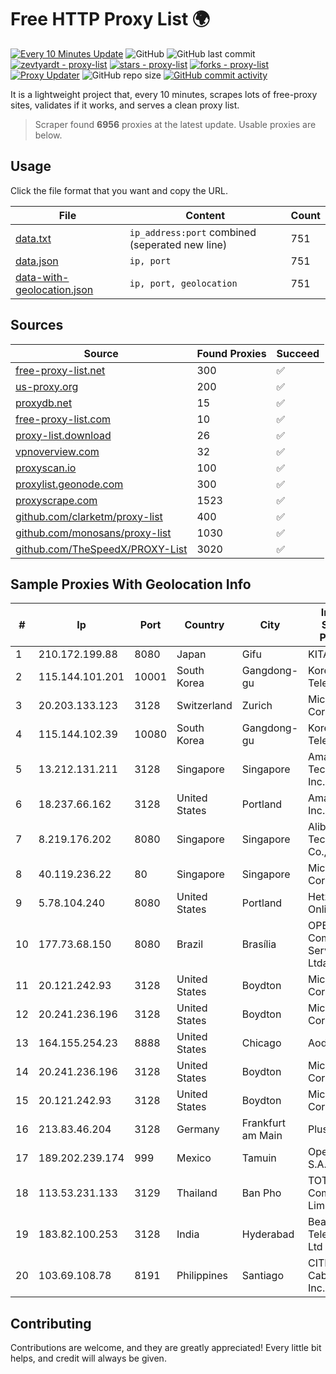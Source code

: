 
# Free HTTP Proxy List 🌍

[![Every 10 Minutes Update](https://github.com/mertguvencli/http-proxy-list/actions/workflows/main.yml/badge.svg?branch=main)](https://github.com/mertguvencli/http-proxy-list/actions/workflows/main.yml)
![GitHub](https://img.shields.io/github/license/mertguvencli/http-proxy-list)
![GitHub last commit](https://img.shields.io/github/last-commit/mertguvencli/http-proxy-list)
[![zevtyardt - proxy-list](https://img.shields.io/static/v1?label=zevtyardt&message=proxy-list&color=blue&logo=github)](https://github.com/zevtyardt/proxy-list "Go to GitHub repo")
[![stars - proxy-list](https://img.shields.io/github/stars/zevtyardt/proxy-list?style=social)](https://github.com/zevtyardt/proxy-list)
[![forks - proxy-list](https://img.shields.io/github/forks/zevtyardt/proxy-list?style=social)](https://github.com/zevtyardt/proxy-list)
[![Proxy Updater](https://github.com/zevtyardt/proxy-list/workflows/Proxy%20Updater/badge.svg)](https://github.com/zevtyardt/proxy-list/actions?query=workflow:"Proxy+Updater")
![GitHub repo size](https://img.shields.io/github/repo-size/zevtyardt/proxy-list)
[![GitHub commit activity](https://img.shields.io/github/commit-activity/m/zevtyardt/proxy-list?logo=commits)](https://github.com/zevtyardt/proxy-list/commits/main)

It is a lightweight project that, every 10 minutes, scrapes lots of free-proxy sites, validates if it works, and serves a clean proxy list.

> Scraper found **6956** proxies at the latest update. Usable proxies are below.

## Usage

Click the file format that you want and copy the URL.

|File|Content|Count|
|----|-------|-----|
|[data.txt](https://raw.githubusercontent.com/mertguvencli/http-proxy-list/main/proxy-list/data.txt)|`ip_address:port` combined (seperated new line)|751|
|[data.json](https://raw.githubusercontent.com/mertguvencli/http-proxy-list/main/proxy-list/data.json)|`ip, port`|751|
|[data-with-geolocation.json](https://raw.githubusercontent.com/mertguvencli/http-proxy-list/main/proxy-list/data-with-geolocation.json)|`ip, port, geolocation`|751|

## Sources

|Source|Found Proxies|Succeed|
|------|-------------|-------|
|[free-proxy-list.net](https://free-proxy-list.net)|300|✅|
|[us-proxy.org](https://www.us-proxy.org)|200|✅|
|[proxydb.net](http://proxydb.net)|15|✅|
|[free-proxy-list.com](https://free-proxy-list.com/?page=&port=&type%5B%5D=http&type%5B%5D=https&up_time=0&search=Search)|10|✅|
|[proxy-list.download](https://www.proxy-list.download/HTTP)|26|✅|
|[vpnoverview.com](https://vpnoverview.com/privacy/anonymous-browsing/free-proxy-servers)|32|✅|
|[proxyscan.io](https://www.proxyscan.io)|100|✅|
|[proxylist.geonode.com](https://proxylist.geonode.com/api/proxy-list?limit=300&page=1&sort_by=lastChecked&sort_type=desc&protocols=http,https)|300|✅|
|[proxyscrape.com](https://api.proxyscrape.com/v2/?request=displayproxies&protocol=http&timeout=10000&country=all&ssl=all&anonymity=all)|1523|✅|
|[github.com/clarketm/proxy-list](https://raw.githubusercontent.com/clarketm/proxy-list/master/proxy-list-raw.txt)|400|✅|
|[github.com/monosans/proxy-list](https://raw.githubusercontent.com/monosans/proxy-list/main/proxies/http.txt)|1030|✅|
|[github.com/TheSpeedX/PROXY-List](https://raw.githubusercontent.com/TheSpeedX/PROXY-List/master/http.txt)|3020|✅|


## Sample Proxies With Geolocation Info

|#|Ip|Port|Country|City|Internet Service Provider|
|-|--|----|-------|----|-------------------------|
|1|210.172.199.88|8080|Japan|Gifu|KITAGATA|
|2|115.144.101.201|10001|South Korea|Gangdong-gu|Korea Telecom|
|3|20.203.133.123|3128|Switzerland|Zurich|Microsoft Corporation|
|4|115.144.102.39|10080|South Korea|Gangdong-gu|Korea Telecom|
|5|13.212.131.211|3128|Singapore|Singapore|Amazon Technologies Inc.|
|6|18.237.66.162|3128|United States|Portland|Amazon.com, Inc.|
|7|8.219.176.202|8080|Singapore|Singapore|Alibaba (US) Technology Co., Ltd.|
|8|40.119.236.22|80|Singapore|Singapore|Microsoft Corporation|
|9|5.78.104.240|8080|United States|Portland|Hetzner Online GmbH|
|10|177.73.68.150|8080|Brazil|Brasília|OPENTEL ComÔrcio e ServiÔos Ltda|
|11|20.121.242.93|3128|United States|Boydton|Microsoft Corporation|
|12|20.241.236.196|3128|United States|Boydton|Microsoft Corporation|
|13|164.155.254.23|8888|United States|Chicago|Aodao Inc|
|14|20.241.236.196|3128|United States|Boydton|Microsoft Corporation|
|15|20.121.242.93|3128|United States|Boydton|Microsoft Corporation|
|16|213.83.46.204|3128|Germany|Frankfurt am Main|Plus.line AG|
|17|189.202.239.174|999|Mexico|Tamuin|Operbes, S.A. de C.V.|
|18|113.53.231.133|3129|Thailand|Ban Pho|TOT Public Company Limited|
|19|183.82.100.253|3128|India|Hyderabad|Beam Telecom Pvt Ltd|
|20|103.69.108.78|8191|Philippines|Santiago|CITI Cableworld Inc.|



## Contributing

Contributions are welcome, and they are greatly appreciated! Every
little bit helps, and credit will always be given.


